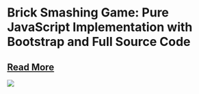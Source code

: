 # Brick Smashing Game: Pure JavaScript Implementation with Bootstrap and Full Source Code
## <a href="https://appscweb.com/brick-smashing-game-pure-javascript/">Read More</a>
<img src="https://appscweb.com/wp-content/uploads/2024/09/Brick-Smashing-Game-Pure-JavaScript-Implementation-with-Bootstrap-and-Full-Source-Code.jpg"></img>
